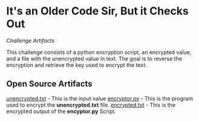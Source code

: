 # It's an Older Code Sir, But it Checks Out

*Challenge Artifacts*

This challenge consists of a python encryption script, an encrypted value, and a file with the unencrypted value in text.
The goal is to reverse the encryption and retrieve the key used to encrypt the text.

## Open Source Artifacts

[unencrypted.txt](./unencrypted.txt) - This is the input value 
[encryptor.py](.//encryptor.py) - This is the program used to encrypt the **unencrypted.txt** file.
[encrypted.txt](./encrypted.txt) - This is the encrypted output of the **encyptor.py** Script.

